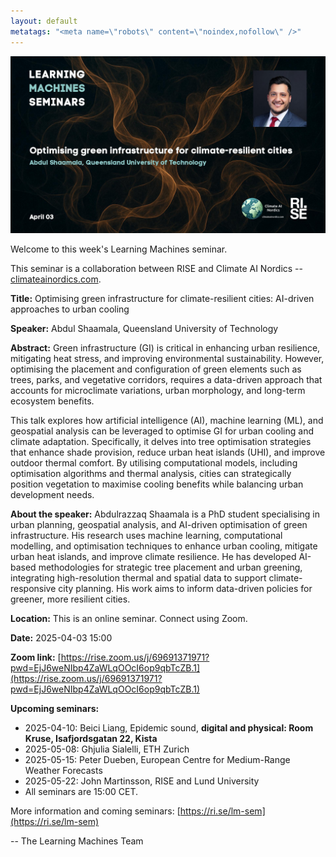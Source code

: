 ```yaml
---
layout: default
metatags: "<meta name=\"robots\" content=\"noindex,nofollow\" />"
---
```

<img src="/lm/2025-04-03-youtube-thumbnail-abdul-shaamala.jpg" />
 
Welcome to this week's Learning Machines seminar.

This seminar is a collaboration between RISE and Climate AI Nordics -- [climateainordics.com](https://climateainordics.com/).

**Title:** Optimising green infrastructure for climate-resilient cities: AI-driven approaches to urban cooling

**Speaker:** Abdul Shaamala, Queensland University of Technology

**Abstract:** Green infrastructure (GI) is critical in enhancing urban resilience, mitigating heat stress, and improving environmental sustainability. However, optimising the placement and configuration of green elements such as trees, parks, and vegetative corridors, requires a data-driven approach that accounts for microclimate variations, urban morphology, and long-term ecosystem benefits.

This talk explores how artificial intelligence (AI), machine learning (ML), and geospatial analysis can be leveraged to optimise GI for urban cooling and climate adaptation. Specifically, it delves into tree optimisation strategies that enhance shade provision, reduce urban heat islands (UHI), and improve outdoor thermal comfort. By utilising computational models, including optimisation algorithms and thermal analysis, cities can strategically position vegetation to maximise cooling benefits while balancing urban development needs.

**About the speaker:** Abdulrazzaq Shaamala is a PhD student specialising in urban planning, geospatial analysis, and AI-driven optimisation of green infrastructure. His research uses machine learning, computational modelling, and optimisation techniques to enhance urban cooling, mitigate urban heat islands, and improve climate resilience. He has developed AI-based methodologies for strategic tree placement and urban greening, integrating high-resolution thermal and spatial data to support climate-responsive city planning. His work aims to inform data-driven policies for greener, more resilient cities.

**Location:** This is an online seminar. Connect using Zoom.

**Date:** 2025-04-03 15:00

**Zoom link:** [https://rise.zoom.us/j/69691371971?pwd=EjJ6weNIbp4ZaWLqOOcI6op9qbTcZB.1](https://rise.zoom.us/j/69691371971?pwd=EjJ6weNIbp4ZaWLqOOcI6op9qbTcZB.1)

**Upcoming seminars:**

* 2025-04-10: Beici Liang, Epidemic sound, **digital and physical: Room Kruse, Isafjordsgatan 22, Kista**
* 2025-05-08: Ghjulia Sialelli, ETH Zurich
* 2025-05-15: Peter Dueben, European Centre for Medium-Range Weather Forecasts
* 2025-05-22: John Martinsson, RISE and Lund University
* All seminars are 15:00 CET.

More information and coming seminars: [https://ri.se/lm-sem](https://ri.se/lm-sem)

-- The Learning Machines Team

